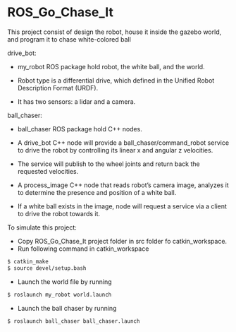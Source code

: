 # ROS_Go_Chase_It

This project consist of design the robot, house it inside the gazebo world, and program it to chase white-colored ball


drive_bot:

* my_robot ROS package hold robot, the white ball, and the world.

* Robot type is a differential drive, which defined in the Unified Robot Description Format (URDF). 

* It has two sensors: a lidar and a camera. 


ball_chaser:

* ball_chaser ROS package hold C++ nodes.

* A drive_bot C++ node will provide a ball_chaser/command_robot service to drive the robot by controlling its linear x and angular z velocities. 

* The service will publish to the wheel joints and return back the requested velocities.

* A process_image C++ node that reads robot’s camera image, analyzes it to determine the presence and position of a white ball. 

* If a white ball exists in the image, node will request a service via a client to drive the robot towards it.
          
  
  
To simulate this project:

* Copy ROS_Go_Chase_It project folder in src folder fo catkin_workspace.
* Run following command in catkin_workspace 
```sh 
$ catkin_make 
$ source devel/setup.bash
```
* Launch the world file by running 
```sh 
$ roslaunch my_robot world.launch
```
* Launch the ball chaser by running 
```sh 
$ roslaunch ball_chaser ball_chaser.launch 
``` 
   
